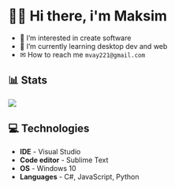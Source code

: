 # 👋🏻 Hi there, i'm Maksim
- 👀 I’m interested in create software
- 📖 I’m currently learning desktop dev and web
- ✉ How to reach me `mvay221@gmail.com`

## 📊 Stats

![](https://github-readme-stats.vercel.app/api?username=invizex&hide_border=true&count_private=false&layout=compact&hide_title=true&show_icons=true&theme=transparent&icon_color=5194f0)

## 💻 Technologies

- **IDE** - Visual Studio
- **Code editor** - Sublime Text
- **OS** - Windows 10
- **Languages** - C#, JavaScript, Python
